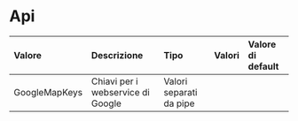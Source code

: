 # Api

| Valore | Descrizione | Tipo | Valori | Valore di default |
| :--- | :--- | :--- | :--- | :--- |
| GoogleMapKeys | Chiavi per i webservice di Google | Valori separati da pipe |  |  |


